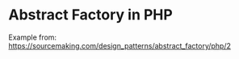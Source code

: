 # Abstract Factory in PHP
Example from: https://sourcemaking.com/design_patterns/abstract_factory/php/2